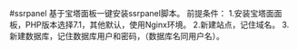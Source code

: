 #ssrpanel
基于宝塔面板一键安装ssrpanel脚本。
前提条件：
1.安装宝塔面面板，PHP版本选择7.1，其他默认，使用Nginx环境。
2.新建站点，记住域名。
3.新建数据库，记住数据库用户和密码，（数据库名同用户名）。